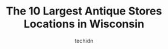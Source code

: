 ---
layout: ampstory
image: https://i0.wp.com/paketmu.com/wp-content/uploads/2023/06/pilgrim-antique-mall-0-in-wisconsin-1686367931.jpeg?resize=640,853
author: techidn
featured: false
description: Explore the diverse Antique Store scene in Wisconsin, home to an incredible selection of 10 establishments catering to every taste. Whether youre in search of iconic favorites or undiscover
title: The 10 Largest Antique Stores Locations in Wisconsin
cover:
   title: The 10 Largest Antique Stores Locations in Wisconsin
   subtitle: RICKPATE
   background: https://paketmu.com/wp-content/uploads/2023/06/pilgrim-antique-mall-0-in-wisconsin-1686367931.jpeg

pages: 
 - layout: thirds
   top: <h1>#1 Columbus Antique Mall</h1>
   bottom: "<p>Room after room of treasures. A great variety of antiques, vintage and retro. Bring your cash or checkbook, no cards (including debit) accepted. ATM onsite. Not open past</p>"
   background: https://paketmu.com/wp-content/uploads/2023/06/pilgrim-antique-mall-1-in-wisconsin-1686367932.jpeg
   backgroundblur: true
 - layout: thirds
   top: <h1>#2 Antiques on Pierce</h1>
   bottom: "<p>This place is amazing! There are 3 floors of antiques with one floor devoted to furniture.This place has a lot of museum quality pieces. The prices are pretty fair and si</p>"
   background: https://paketmu.com/wp-content/uploads/2023/06/pilgrim-antique-mall-2-in-wisconsin-1686367933.jpeg
   cta:
      link: https://paketmu.com/the-10-largest-antique-stores-locations-in-wisconsin/
      text: The 10 Largest Antique Stores Locations in Wisconsin
 - layout: thirds
   top: <h1>#3 Originals Mall of Antiques</h1>
   bottom: "<p>Mostly vintage soda smalls, bottles, 1970 and newer items.</p>"
   background: https://paketmu.com/wp-content/uploads/2023/06/pilgrim-antique-mall-3-in-wisconsin-1686367934.jpeg
   cta:
      link: https://paketmu.com/the-10-largest-antique-stores-locations-in-wisconsin/
      text: The 10 Largest Antique Stores Locations in Wisconsin
 - layout: thirds
   top: <h1>#4 Antiques & Uniques On Main</h1>
   bottom: "<p>250 W Main St, Waukesha, WI 53186, United States</p>"
   background: https://images.unsplash.com/photo-1549241520-425e3dfc01cb?ixlib=rb-4.0.3&ixid=MnwxMjA3fDB8MHxwaG90by1wYWdlfHx8fGVufDB8fHx8&auto=format&fit=crop&w=640&h=853&q=80
   cta:
      link: https://paketmu.com/the-10-largest-antique-stores-locations-in-wisconsin/
      text: The 10 Largest Antique Stores Locations in Wisconsin
 - layout: thirds
   top: <h1>#5 Memories Antique Mall</h1>
   bottom: "<p>400 Randolph Dr, Appleton, WI 54913, United States</p>"
   background: https://images.unsplash.com/photo-1540457036297-448b6b99e91c?ixlib=rb-4.0.3&ixid=MnwxMjA3fDB8MHxwaG90by1wYWdlfHx8fGVufDB8fHx8&auto=format&fit=crop&w=640&h=853&q=80
   cta:
      link: https://paketmu.com/the-10-largest-antique-stores-locations-in-wisconsin/
      text: The 10 Largest Antique Stores Locations in Wisconsin
 - layout: thirds
   top: <h1>#6 BENSON CORNERS ANTIQUE MALL</h1>
   bottom: "<p>19942 75th St, Bristol, WI 53104, United States</p>"
   background: https://images.unsplash.com/photo-1496096265110-f83ad7f96608?ixlib=rb-4.0.3&ixid=MnwxMjA3fDB8MHxwaG90by1wYWdlfHx8fGVufDB8fHx8&auto=format&fit=crop&w=640&h=853&q=80
   cta:
      link: https://paketmu.com/the-10-largest-antique-stores-locations-in-wisconsin/
      text: The 10 Largest Antique Stores Locations in Wisconsin
 - layout: thirds
   top: <h1>#7 Antiques Mall of Madison</h1>
   bottom: "<p>4748 Cottage Grove Rd, Madison, WI 53716, United States</p>"
   background: https://images.unsplash.com/photo-1484589065579-248aad0d8b13?ixlib=rb-4.0.3&ixid=MnwxMjA3fDB8MHxwaG90by1wYWdlfHx8fGVufDB8fHx8&auto=format&fit=crop&w=640&h=853&q=80
   cta:
      link: https://paketmu.com/the-10-largest-antique-stores-locations-in-wisconsin/
      text: The 10 Largest Antique Stores Locations in Wisconsin
 - layout: thirds
   middle: Continue reading...
   background: https://images.unsplash.com/photo-1552083974-186346191183?ixlib=rb-4.0.3&ixid=MnwxMjA3fDB8MHxwaG90by1wYWdlfHx8fGVufDB8fHx8&auto=format&fit=crop&w=640&h=853&q=80
   cta:
      link: https://paketmu.com/the-10-largest-antique-stores-locations-in-wisconsin/
      text: The 10 Largest Antique Stores Locations in Wisconsin
      
---